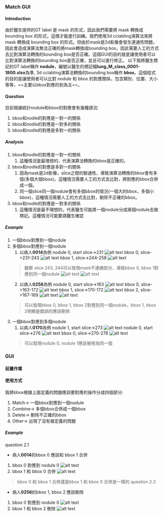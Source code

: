 ### Match GUI
#### Introduction
由於醫生提供的GT label 是 mask 的形式，因此我們需要將 mask 轉換成 bounding box 的形式，這樣才能進行訓練。我們使用3d cclabling演算法來將 mask 轉換成 bounding box 的形式。但由於mask是2d影像會發生連通性問題，因此會造成演算法無法正確的將mask轉換成bounding box。因此需要人工的方式去比對演算法轉換的bounding box是否正確。這個GUI的目的就是讓使用者可以比對演算法轉換的bounding box是否正確，並且可以進行修正。
以下我將醫生標記的GT label稱作 **nodule**，編號以醫生的標記檔**lung_M_class_0001-1800.xlsx**為準, 3d cclabling演算法轉換的bounding box稱作 **bbox**。這個程式的目的是讓使用者可以比對 nodule 和 bbox 的對應關係，包含類別、位置、大小等等，==主要以bbox對應的到為主==。
#### Question
目前根據統計nodule和bbox的對應會有幾種請況:
1. bbox和nodle的對應是一對一的關係
2. bbox和nodle的對應是一對多的關係
3. bbox和nodle的對應是多對一的關係

##### Analysis
1. bbox和nodle的對應是一對一的關係
    1. 這種情況是最理想的，代表演算法轉換的bbox是正確的。
2. bbox和nodle的對應是多對一的關係
    1. 因為mask是2d影像，slice之間的聯通性，導致演算法轉換的bbox會有多個(多個大個bbox)。這種情況需要人工的方式去比對，將對應的bbox合併成一個。
    2. 同一個slice同一個nodule會有多個bbox的情況(一個大的bbox，多個小bbox)，這種情況需要人工的方式去比對，刪除不正確的bbox。
3. bbox和nodle的對應是一對多的關係
    1. 這種情況是最不理想的，代表醫生可能將一個nodule分成兩個nodule去做標記。這種情況可能要請醫生確認

##### Example
1. 一個bbox對應到一個nodule
2. 多個bbox對應到一個nodule
    1. 以病人**0014**為例
    nodule 0, start slice->231
    ![alt text](image-3.png)
    bbox 0, slice->231-243
    ![alt text](image-4.png)
    bbox 1, slice->244-258
    ![alt text](image-5.png)
    >觀察 slice 243, 244可以發現mask不連續部分，導致bbox 0, bbox 1對應到同一個nodule
    ![alt text](image-6.png)
    ![alt text](image-7.png)
    2. 以病人**0256**為例
    nodule 0, start slice->163
    ![alt text](image-8.png)
    bbox 0, slice->163-172
    ![alt text](image-9.png)
    bbox 1, slice->170-172
    ![alt text](image-10.png)
    bbox 2, slice->167-169
    ![alt text](image-12.png)
    ![alt text](image-11.png)
    >可以發現bbox 0, bbox 1, bbox 2對應到同一個nodule，bbox 1, bbox 2明顯是錯誤的應該刪除
3. 一個bbox對應到多個nodule
    1. 以病人**0170**為例
    nodule 1, start slice->273
    ![alt text](image.png)
    nodule 0, start slice->276
    ![alt text](image-1.png)
    bbox 0, slice->270-278
    ![alt text](image-13.png)
    > 可以發現nodule 0, nodule 1應該被視為同一個
### GUI
#### 前置作業

#### 使用方式
我將bbox根據上面定義的問題應該要對應的操作分成四個部分:
1. Match-> 一個bbox對應到一個nodule
2. Combine-> 多個bbox合併成一個bbox
3. Delete-> 刪除不正確的bbox
4. Other-> 出現了沒有被定義的問題

##### Example
question 2.1
- 病人**0014**的bbox 0 應該和 bbox 1 合併
1. bbox 0 對應到 nodule 0
![alt text](image-14.png)
2. bbox 1 和 bbox 0 合併
![alt text](image-15.png)
> bbox 0 和 bbox 1 合併還是bbox 1 和 bbox 0 合併是一樣的
question 2.2
- 病人**0256**的bbox 1, bbox 2 應該刪除
1. bbox 0 對應到 nodule 0
![alt text](image-16.png)
2. bbox 1 和 bbox 2 刪除
![alt text](image-17.png)








